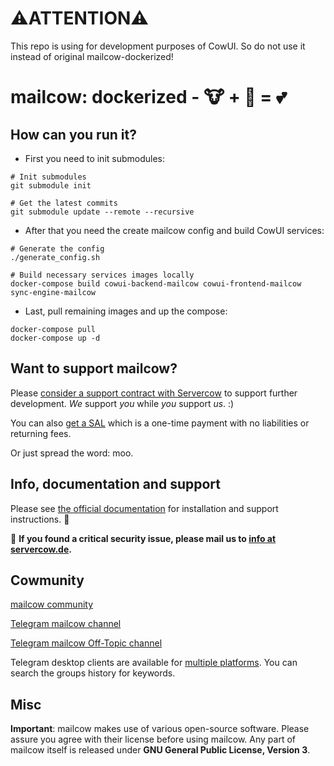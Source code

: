 # ⚠️ATTENTION⚠️ 
This repo is using for development purposes of CowUI. So do not use it instead of original mailcow-dockerized!


# mailcow: dockerized - 🐮 + 🐋 = 💕

## How can you run it?

- First you need to init submodules:
```
# Init submodules
git submodule init

# Get the latest commits
git submodule update --remote --recursive
```

- After that you need the create mailcow config and build CowUI services:
```
# Generate the config
./generate_config.sh

# Build necessary services images locally
docker-compose build cowui-backend-mailcow cowui-frontend-mailcow sync-engine-mailcow
```

- Last, pull remaining images and up the compose:
```
docker-compose pull 
docker-compose up -d
```

## Want to support mailcow?

Please [consider a support contract with Servercow](https://www.servercow.de/mailcow?lang=en#support) to support further development. _We_ support _you_ while _you_ support _us_. :)

You can also [get a SAL](https://www.servercow.de/mailcow?lang=en#sal) which is a one-time payment with no liabilities or returning fees.

Or just spread the word: moo.

## Info, documentation and support

Please see [the official documentation](https://mailcow.github.io/mailcow-dockerized-docs/) for installation and support instructions. 🐄

🐛 **If you found a critical security issue, please mail us to [info at servercow.de](mailto:info@servercow.de).**

## Cowmunity

[mailcow community](https://community.mailcow.email)

[Telegram mailcow channel](https://telegram.me/mailcow)

[Telegram mailcow Off-Topic channel](https://t.me/mailcowOfftopic)

Telegram desktop clients are available for [multiple platforms](https://desktop.telegram.org). You can search the groups history for keywords.

## Misc

**Important**: mailcow makes use of various open-source software. Please assure you agree with their license before using mailcow.
Any part of mailcow itself is released under **GNU General Public License, Version 3**.
